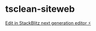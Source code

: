 # tsclean-siteweb

[Edit in StackBlitz next generation editor ⚡️](https://stackblitz.com/~/github.com/Firestonecanon/tsclean-siteweb)